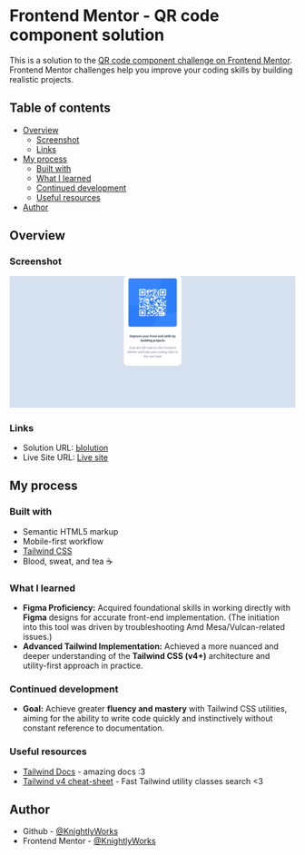 # Frontend Mentor - QR code component solution

This is a solution to the [QR code component challenge on Frontend Mentor](https://www.frontendmentor.io/challenges/qr-code-component-iux_sIO_H). Frontend Mentor challenges help you improve your coding skills by building realistic projects. 

## Table of contents

- [Overview](#overview)
  - [Screenshot](#screenshot)
  - [Links](#links)
- [My process](#my-process)
  - [Built with](#built-with)
  - [What I learned](#what-i-learned)
  - [Continued development](#continued-development)
  - [Useful resources](#useful-resources)
- [Author](#author)

## Overview

### Screenshot

![](./screenshot.png)

### Links

- Solution URL: [Ыolution](https://github.com/KnightlyWorks/QR-code-component)
- Live Site URL: [Live site](https://KnightlyWorks.github.io/QR-code-component/)

## My process

### Built with

- Semantic HTML5 markup
- Mobile-first workflow
- [Tailwind CSS](https://tailwindcss.com/)
- Blood, sweat, and tea ☕

### What I learned

-   **Figma Proficiency:** Acquired foundational skills in working directly with **Figma** designs for accurate front-end implementation. (The initiation into this tool was driven by troubleshooting Amd Mesa/Vulcan-related issues.)
-   **Advanced Tailwind Implementation:** Achieved a more nuanced and deeper understanding of the **Tailwind CSS (v4+)** architecture and utility-first approach in practice.

### Continued development

- **Goal:** Achieve greater **fluency and mastery** with Tailwind CSS utilities, aiming for the ability to write code quickly and instinctively without constant reference to documentation.

### Useful resources

- [Tailwind Docs](https://tailwindcss.com/docs/installation/tailwind-cli) - amazing docs :3
- [Tailwind v4 cheat-sheet](https://tailwindcss.504b.cc/?ref=dailydev) - Fast Tailwind utility classes search <3
## Author

- Github - [@KnightlyWorks](https://github.com/KnightlyWorks)
- Frontend Mentor - [@KnightlyWorks](https://www.frontendmentor.io/profile/KnightlyWorks)

